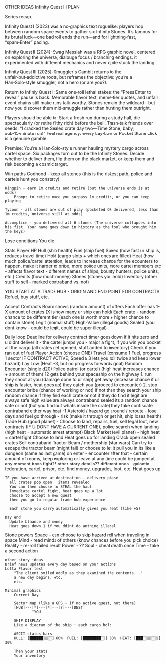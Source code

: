 OTHER IDEAS
Infinity Quest III PLAN


Series recap.

Infinity Quest I (2023) was a no‑graphics text roguelike: players hop between random space events to gather six Infinity Stones. It’s famous for its brutal luck—one bad roll ends the run—and for lightning‑fast, “spam‑Enter” pacing.

Infinity Quest II (2024): Swag Messiah was a RPG graphic novel, centered on exploring the universe, dialouge focus / branching endings. it experimented with different mechanics and never quite stuck the landing.

Infinity Quest III (2025): Smuggler's Cambit returns to the unfair‑but‑addictive roots, but reframes the objective: you’re a Han‑Solo‑style smuggler, not a hero (or are you?).


Return to Infiniy Quest I:
  Same one‑roll lethal stakes; the “Press Enter to reveal” pause is back.
Memorable flavor text, meme‑tier quotes, and unfair event chains still make runs talk‑worthy.
Stones remain the wildcard—but now you discover them mid‑smuggle rather than hunting them outright.

Players should be able to:
Start a fresh run during a study hall, die spectacularly (or retire filthy rich) before the bell.
Trash‑talk friends over seeds: “I cracked the Sealed crate day two—Time Stone, baby, sub‑15‑minute run!”
Feel real agency: every Lay‑Low or Pocket Stone click is a genuine gamble.

Premise:
  You’re a Han‑Solo‑style runner hauling mystery cargo across cartel space. Six packages turn out to be the Infinity Stones. Decide whether to deliver them, flip them on the black market, or keep them and risk becoming a cosmic target.

  Win paths 
    Godhood - keep all stones (this is the riskest path, police and cartels hunt you constatly)

    Kingpin - earn 1m credits and retire (but the universe ends is at odds)
        Prompt to retire once you surpass 1m credits, or you can keep playing

    Tycoon - all stones are out of play (pocketed OR delivered, less than 1m credits, universe still at odds)

    Accomplice - you delivered all 6 stones (The universe collapses into his fist. Your name goes down in history as the fool who brought him the keys)

  Lose conditions
   You die 

  Stats
    Player HP
    Hull (ship health)
    Fuel (ship fuel)
    Speed (how fast ur ship is, reduces travel time)
    Hold (cargo slots + which ones are filled)
    Heat (how much police/cartel attention, leads to increase chance for the ecounters to happen, make it harder to bribe, more police units, more cartel members etc - affects flavor text - different names of ships, bounty hunters, police units, etc.)
    Credits (how much money)
    Stones (stones you hold)
    Inventory (other stuff to sell - marked contraband vs. not)

YOU START AT A TRADE HUB - ORIGIN AND END POINT FOR CONTRACTS
  Refuel, buy stuff, etc.

  Accept Contracts
    Board shows (random amount) of offers
    Each offer has 1-X amount of crates (X is how many ur ship can hold)
        Each crate - random chance to be different tier (each one is worth more + higher chance to contain stone)
            Legit (normal stuff)
            High-Value (illegal goods)
            Sealed (you dont know - could be legit, could be super illegal)


  Daily loop
    Deadline for delivery contract timer goes down
      if it hits zero and u didnt deliver it - the cartel jumps you - major a fight, if you win you pocket all the cargo (all crates get opened, stuff added to inventory)
    Check if you ran out of fuel
    Player Action (choose ONE)
      Travel (consume 1 Fuel, progress 1 sector IF CONTRACT ACTIVE; Speed ≥ 3 lets you roll twice and keep lower hazard)
      Lay Low (Heat −3, but no progress torwards goal)
    Random Encounter (single d20)
      Police patrol (or cartel) (high heat increases chance + amount of them)
        12 gets behind your spaceship on the highway
          1. run
            they shoot at you (damage done to ur ship)
            get away (increase chance if ur ship is faster, heat goes up)
            they catch you (proceed to encounter)
          2. stop
          encounter
            bribe (chance of working or not)
            if not then they search your ship
            random chance if they find each crate or not
            if they do find it
            legit are always safe
            high value are always contraband
            sealed its a random chance safe or not (but you find out whats inside the crate)
            they take confiscate contraband
            either way heat -1
      Asteroid / hazard
        go around / reroute - lose days and fuel
        go through - risk (make it through or get hit, ship loses health)
      Trade Hub (good planet) - Choose to land, repairs, fuel, sell legal loot, new contracts (IF U DONT HAVE A CURRENT ONE), police search when landing (high heat = automatic arrest attempt)
      Black Market (evil planet) - high heat = cartel fight
        Choose to land
        Heat goes up for landing
        Crack open sealed crates
        Sell contraband
      Tractor Beam / mothership (star wars)
        Can try to escape the tractor beam (might fail) or choose to let it pull you in
        its like a dungeon (same as last game)
        on enter - encounter
        after that - certain amount of rooms, keep exploring or leave at any time
        could be jumped at any moment
        boss fight??
        other story details??
        different ones - galactic federation, cartel, prison, etc.
        find money, upgrades, loot, etc.
        Heat goes up 

    IF you have arrived at destination - delivery phase
      all crates pop open , items revealed
      You can then choose to STEAL the haul
      Immediate cartel fight, heat goes up a lot
      choose to accept a new quest
      then you go to regular trade hub experience
    
      Each stone you carry automatically gives you heat (like +5)

    Day end
      Update blaance and money
      Heat goes down 1 if you ddint do anthing illegal
      
    

  Stone powers
    Space - can choose to skip hazard roll when traveling in space
    Mind - read minds of others (know chances before you pick choice)
    Reality - re-roll failed result
    Power - ??
    Soul - cheat death once
    Time - take a second action


    other story ideas
    Brief news updates every day based on your actions
    Lotta Flavor text
        "The client smiled oddly as they examined the contents..."
        a new day begins, etc.
        etc.
    
    Minimal graphics
        Current Day

        Sector map (like a GPS - if no active quest, not there)
        [HUB]---[*]---[*]---[?]---[DEST]
                ^YOU

        SHIP DISPLAY
        Like a diagram of the ship + each cargo hold

        ASCII status bars - 
        HULL: [██████░░░░] 60%  FUEL: [████████░░] 80%  HEAT: [███░░░░░░░] 30%

        Then your stats
        Your inventory